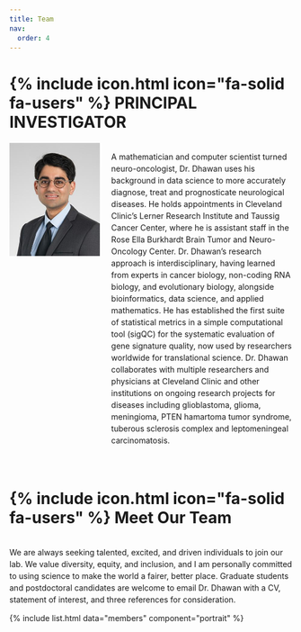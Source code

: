 ```yaml
---
title: Team
nav:
  order: 4
---
```


# {% include icon.html icon="fa-solid fa-users" %}  PRINCIPAL INVESTIGATOR


<div style="display: flex; align-items: flex-start; margin-top: 20px;">
  <div style="flex: 1; padding-right: 20px;">
    <img src="/images/dhawana.jpg" alt="Dr. Dhawan" style="max-width: 100%; height: auto;">
  </div>
  <div style="flex: 2; text-align: left;">
    <p style="line-height: 1.5; margin-bottom: 1em;">A mathematician and computer scientist turned neuro-oncologist, Dr. Dhawan uses his background in data science to more accurately diagnose, treat and prognosticate neurological diseases. He holds appointments in Cleveland Clinic’s Lerner Research Institute and Taussig Cancer Center, where he is assistant staff in the Rose Ella Burkhardt Brain Tumor and Neuro-Oncology Center. Dr. Dhawan’s research approach is interdisciplinary, having learned from experts in cancer biology, non-coding RNA biology, and evolutionary biology, alongside bioinformatics, data science, and applied mathematics. He has established the first suite of statistical metrics in a simple computational tool (sigQC) for the systematic evaluation of gene signature quality, now used by researchers worldwide for translational science. Dr. Dhawan collaborates with multiple researchers and physicians at Cleveland Clinic and other institutions on ongoing research projects for diseases including glioblastoma, glioma, meningioma, PTEN hamartoma tumor syndrome, tuberous sclerosis complex and leptomeningeal carcinomatosis.</p>
     <!-- Social Links Section -->
    <div class="social-links" style="margin-top: 20px;">
      <a href="https://orcid.org/0000-0002-5027-1277" target="_blank" style="margin-right: 20px; color: #1d72b8;">
        <i class="fab fa-orcid"></i>
      </a>
      <a href="https://twitter.com/andrewdhawan" target="_blank" style="margin-right: 20px; color: #1da1f2;">
        <i class="fab fa-twitter"></i>
      </a>
      <a href="mailto:dhawana@ccf.org" style="color: #d93025;">
        <i class="fas fa-envelope"></i>
      </a>
    </div>
  </div>
</div>

# {% include icon.html icon="fa-solid fa-users" %} Meet Our Team

<div style="display: flex; align-items: flex-start; margin-top: 20px;">
    </div>
  <div style="flex: 2; text-align: left;">
    <p style="line-height: 1.5; margin-bottom: 1em;"> We are always seeking talented, excited, and driven individuals to join our lab. We value diversity, equity, and inclusion, and I am personally committed to using science to make the world a fairer, better place. Graduate students and postdoctoral candidates are welcome to email Dr. Dhawan with a CV, statement of interest, and three references for consideration. </p>
</div>

 {% include list.html data="members" component="portrait" %}
